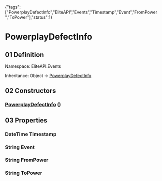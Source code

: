 {"tags":["PowerplayDefectInfo","EliteAPI","Events","Timestamp","Event","FromPower","ToPower"],"status":1}

# PowerplayDefectInfo

## 01 Definition

Namespace: <span class='code'>EliteAPI.Events</span>

Inheritance: <span class='code'>Object</span> → <span class='code'>[PowerplayDefectInfo](../../EliteAPI/Events/PowerplayDefectInfo.html)</span>

## 02 Constructors

### <span class='code'>[PowerplayDefectInfo](../../EliteAPI/Events/PowerplayDefectInfo.html)</span> ()

## 03 Properties

### <span class='code'>DateTime</span> Timestamp

### <span class='code'>String</span> Event

### <span class='code'>String</span> FromPower

### <span class='code'>String</span> ToPower


